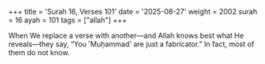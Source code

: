 +++
title = 'Surah 16, Verses 101'
date = '2025-08-27'
weight = 2002
surah = 16
ayah = 101
tags = ["allah"]
+++

When We replace a verse with another—and Allah knows best what He reveals—they say, “You ˹Muḥammad˺ are just a fabricator.” In fact, most of them do not know.